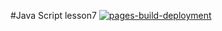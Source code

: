 #Java Script lesson7
[![pages-build-deployment](https://github.com/olgasolda/js-regular-expression/actions/workflows/pages/pages-build-deployment/badge.svg)](https://github.com/olgasolda/js-regular-expression/actions/workflows/pages/pages-build-deployment)
